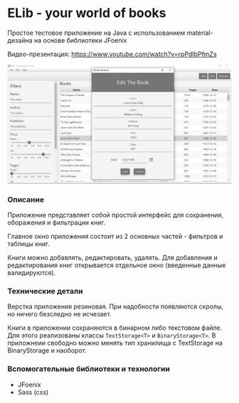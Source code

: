 # ELib - your world of books

Простое тестовое приложение на Java с использованием material-дизайна на основе библиотеки JFoenix

Видео-презентация: <a href="https://www.youtube.com/watch?v=rpPdIbPfmZs">https://www.youtube.com/watch?v=rpPdIbPfmZs</a>

<img src="./presentation/screenshot1.png" />

### Описание

Приложение представляет собой простой интерфейс для сохранения, оборажения и фильтрации книг.

Главное окно приложения состоит из 2 основных частей - фильтров и таблицы книг.

Книги можно добавлять, редактировать, удалять. Для добавления и 
редактирования книг открывается отдельное окно (введенные данные валидируются).

### Технические детали

Верстка приложения резиновая. При надобности появляются скролы, 
но ничего безследно не исчезает.

Книги в приложении сохраняются в бинарном либо текстовом файле. Для этого 
реализованы классы `TextStorage<T>` и `BinaryStorage<T>`. В приложнеии свободно 
можно менять тип хранилища с TextStorage на BinaryStorage и наоборот.

### Вспомогательные библиотеки и технологии

- JFoenix
- Sass (css)
